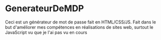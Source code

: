 # GenerateurDeMDP
Ceci est un générateur de mot de passe fait en HTML/CSS/JS.
Fait dans le but d'améliorer mes compétences en réalisations de sites web, surtout le JavaScript vu que je l'ai pas vu en cours


